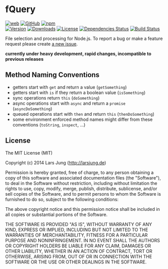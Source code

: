 # fQuery

[![web](http://img.shields.io/badge/web-larsjung.de/fquery-a0a060.svg?style=flat)](http://larsjung.de/fquery/)
[![GitHub](http://img.shields.io/badge/GitHub-lrsjng/fquery-a0a060.svg?style=flat)](https://github.com/lrsjng/fquery)
[![npm](http://img.shields.io/badge/npm-fquery-a0a060.svg?style=flat)](https://www.npmjs.org/package/fquery)
<br>
[![Version](http://img.shields.io/npm/v/fquery.svg?style=flat)](https://www.npmjs.org/package/fquery)
[![Downloads](http://img.shields.io/npm/dm/fquery.svg?style=flat)](https://www.npmjs.org/package/fquery)
[![License](http://img.shields.io/npm/l/fquery.svg?style=flat)](https://www.npmjs.org/package/fquery)
[![Dependencies Status](http://img.shields.io/david/lrsjng/fquery.svg?style=flat)](https://david-dm.org/lrsjng/fquery)
[![Build Status](http://img.shields.io/travis/lrsjng/fquery.svg?style=flat)](https://travis-ci.org/lrsjng/fquery)

File selection and processing for Node.js.
To report a bug or make a feature request please create [a new issue](https://github.com/lrsjng/fquery/issues/new).

**currently under heavy development, rapid changes, incompatible to previous releases**


## Method Naming Conventions

* getters start with `get` and return a value (`getSomething`)
* getters start with `is` if they return a boolean value (`isSomething`)
* sync operations return `this` (`doSomething`)
* async operations start with `async` and return a `promise` (`asyncDoSomething`)
* queued operations start with `then` and return `this` (`thenDoSomething`)
* some environment enforced method names might differ from these conventions (`toString`, `inspect`, ...)


## License
The MIT License (MIT)

Copyright (c) 2014 Lars Jung (http://larsjung.de)

Permission is hereby granted, free of charge, to any person obtaining a copy
of this software and associated documentation files (the "Software"), to deal
in the Software without restriction, including without limitation the rights
to use, copy, modify, merge, publish, distribute, sublicense, and/or sell
copies of the Software, and to permit persons to whom the Software is
furnished to do so, subject to the following conditions:

The above copyright notice and this permission notice shall be included in
all copies or substantial portions of the Software.

THE SOFTWARE IS PROVIDED "AS IS", WITHOUT WARRANTY OF ANY KIND, EXPRESS OR
IMPLIED, INCLUDING BUT NOT LIMITED TO THE WARRANTIES OF MERCHANTABILITY,
FITNESS FOR A PARTICULAR PURPOSE AND NONINFRINGEMENT. IN NO EVENT SHALL THE
AUTHORS OR COPYRIGHT HOLDERS BE LIABLE FOR ANY CLAIM, DAMAGES OR OTHER
LIABILITY, WHETHER IN AN ACTION OF CONTRACT, TORT OR OTHERWISE, ARISING FROM,
OUT OF OR IN CONNECTION WITH THE SOFTWARE OR THE USE OR OTHER DEALINGS IN
THE SOFTWARE.
